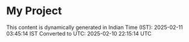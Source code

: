# My Project

This content is dynamically generated in Indian Time (IST): 2025-02-11 03:45:14 IST
Converted to UTC: 2025-02-10 22:15:14 UTC
